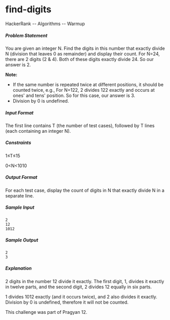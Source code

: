 # find-digits
HackerRank -- Algorithms -- Warmup

##### Problem Statement

You are given an integer N. Find the digits in this number that exactly divide N (division that leaves 0 as remainder) and display their count. For N=24, there are 2 digits (2 & 4). Both of these digits exactly divide 24. So our answer is 2.

**Note:**
* If the same number is repeated twice at different positions, it should be counted twice, e.g., For N=122, 2 divides 122 exactly and occurs at ones' and tens' position. So for this case, our answer is 3.
* Division by 0 is undefined.

##### Input Format

The first line contains T (the number of test cases), followed by T lines (each containing an integer N).

##### Constraints 
1≤T≤15 

0<N<1010

##### Output Format

For each test case, display the count of digits in N that exactly divide N in a separate line.

##### Sample Input
```
2
12
1012
```
##### Sample Output
```
2
3
```
##### Explanation

2 digits in the number 12 divide it exactly. The first digit, 1, divides it exactly in twelve parts, and the second digit, 2 divides 12 equally in six parts.

1 divides 1012 exactly (and it occurs twice), and 2 also divides it exactly. Division by 0 is undefined, therefore it will not be counted.

This challenge was part of Pragyan 12.
